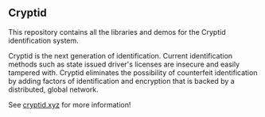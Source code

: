 Cryptid
---
This repository contains all the libraries and demos for the Cryptid identification system.

Cryptid is the next generation of identification. Current identification methods such as state issued driver's licenses are insecure and easily tampered with. Cryptid eliminates the possibility of counterfeit identification by adding factors of identification and encryption that is backed by a distributed, global network.

See [cryptid.xyz](http://cryptid.xyz/) for more information!